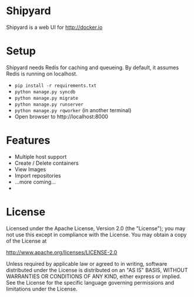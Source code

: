 # Shipyard
Shipyard is a web UI for http://docker.io

# Setup
Shipyard needs Redis for caching and queueing.  By default, it assumes Redis
is running on localhost.

* `pip install -r requirements.txt`
* `python manage.py syncdb`
* `python manage.py migrate`
* `python manage.py runserver`
* `python manage.py rqworker` (in another terminal)
* Open browser to http://localhost:8000

# Features

* Multiple host support
* Create / Delete containers
* View Images
* Import repositories
* ...more coming...
*

# License

Licensed under the Apache License, Version 2.0 (the "License");
you may not use this except in compliance with the License.
You may obtain a copy of the License at

  http://www.apache.org/licenses/LICENSE-2.0

Unless required by applicable law or agreed to in writing, software
distributed under the License is distributed on an "AS IS" BASIS,
WITHOUT WARRANTIES OR CONDITIONS OF ANY KIND, either express or implied.
See the License for the specific language governing permissions and
limitations under the License.
